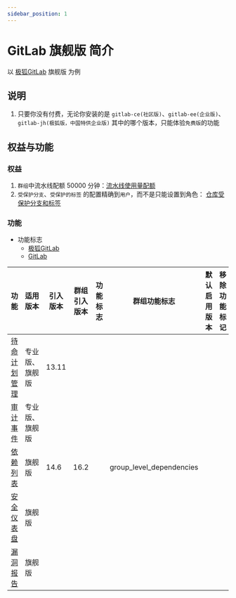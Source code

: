 ```yaml
---
sidebar_position: 1
---
```


# GitLab 旗舰版 简介

以 [极狐GitLab](https://jihulab.com) 旗舰版 为例

## 说明

1. 只要你没有付费，无论你安装的是 `gitlab-ce(社区版)`、`gitlab-ee(企业版)`、`gitlab-jh(极狐版，中国特供企业版)`
   其中的哪个版本，只能体验`免费版`的功能

## 权益与功能

### 权益

1. `群组`中流水线配额 50000 分钟：[流水线使用量配额](pipelines-quota-tab.md)
2. `受保护分支`、`受保护的标签` 的配置精确到`用户`，而不是只能设置到角色：
   [仓库受保护分支和标签](repository-protected-branches-tags.md)

### 功能

- 功能标志
    - [极狐GitLab](https://docs.gitlab.cn/jh/operations/feature_flags.html)
    - [GitLab](https://docs.gitlab.com/ee/operations/feature_flags.html)

| 功能                              | 适用版本    | 引入版本  | 群组引入版本 | 功能标志 | 群组功能标志                   | 默认启用版本 | 移除功能标记 | UI 管理 | 中文文档(更新较慢)                                                                                 | 英文文档                                                                                      |
|---------------------------------|---------|-------|--------|------|--------------------------|--------|--------|-------|--------------------------------------------------------------------------------------------|-------------------------------------------------------------------------------------------|
| [待命计划管理](oncall-schedules.md)   | 专业版、旗舰版 | 13.11 |        |      |                          |        |        |       | [极狐GitLab](https://docs.gitlab.cn/jh/operations/incident_management/oncall_schedules.html) | [GitLab](https://docs.gitlab.com/ee/operations/incident_management/oncall_schedules.html) |
| [审计事件](audit-events.md)         | 专业版、旗舰版 |       |        |      |                          |        |        |       | [极狐GitLab](https://docs.gitlab.cn/jh/administration/audit_events.html)                     | [GitLab](https://docs.gitlab.com/ee/administration/audit_events.html)                     |
| [依赖列表](dependency-list.md)      | 旗舰版     | 14.6  | 16.2   |      | group_level_dependencies |        |        |       | [极狐GitLab](https://docs.gitlab.cn/jh/user/application_security/dependency_list/index.html) | [GitLab](https://docs.gitlab.com/ee/user/application_security/dependency_list/index.html) |
| [安全仪表盘](security-dashboard.md)  | 旗舰版     |       |        |      |                          |        |        |       | [极狐GitLab](https://docs.gitlab.cn/jh/user/application_security/security_dashboard/)        | [GitLab](https://docs.gitlab.com/ee/user/application_security/security_dashboard/)        |
| [漏洞报告](vulnerability-report.md) | 旗舰版     |       |        |      |                          |        |        |       | [极狐GitLab](https://docs.gitlab.cn/jh/user/application_security/vulnerability_report/)      | [GitLab](https://docs.gitlab.com/ee/user/application_security/vulnerability_report/)      |
